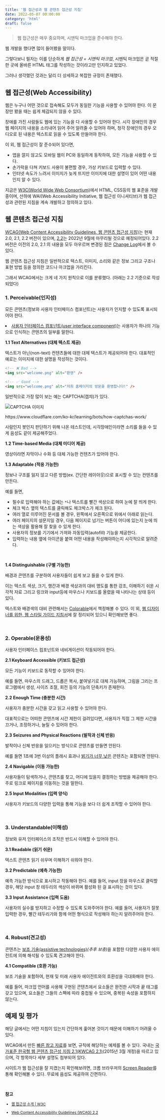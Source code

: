 ```yaml
---
title: '웹 접근성과 웹 콘텐츠 접근성 지침'
date: 2022-05-07 00:00:00
category: 'html'
draft: false
---
```


> 웹 접근성은 매우 중요하며, 시맨틱 마크업을 준수해야 한다.

웹 개발을 했다면 많이 들어봤을 말이다.

그렇다보니 필자는 이를 단순하게 _웹 접근성 = 시맨틱 마크업_, 시맨틱 마크업은 곧 적절한 곳에 올바른 HTML 태그를 작성하는 것이라고만 인지하고 있었다.

그러나 생각했던 것과는 달리 더 상세하고 복잡한 규정이 존재했다.

## 웹 접근성(Web Accessibility)

웹은 누구나 어떤 것으로 접속해도 모두가 동일한 기능을 사용할 수 있어야 한다. 이 문장만 봤을 때는 쉽게 체감되지 않을 수 있다.

장애를 가진 사람들도 웹에 있는 기능을 다 사용할 수 있어야 한다. 시각 장애인의 경우 웹 페이지의 내용을 소리내어 읽어 주어 알려줄 수 있어야 하며, 청각 장애인의 경우 오디오로 된 내용은 텍스트로 읽을 수 있도록 만들어야 한다.

이 외, 웹 접근성이 잘 준수되어 있다면,

- 앱을 깔지 않고도 모바일 웹이 PC와 동일하게 동작하여, 모든 기능을 사용할 수 있다.
- 손가락을 다쳐 키보드 사용이 불편할 경우, 가상 키보드로 입력할 수 있다.
- 인터넷 속도가 느려서 이미지가 늦게 뜨지만 이미지에 대한 설명이 있어 어떤 내용인지 알 수 있다.

지금은 <a href="https://www.w3.org/WAI/" target="_blank">W3C(World Wide Web Consortium)</a>에서 HTML, CSS등의 웹 표준을 개발 중이며, 산하에 WAI(Web Accessibility Initiative, 웹 접근성 이니셔티브)가 웹 접근성과 관련된 지침을 계속 개발하고 정의하고 있다.

## 웹 콘텐츠 접근성 지침

<a href="https://www.w3.org/WAI/standards-guidelines/wcag/" target="_blank">WCAG(Web Content Accessibility Guidelines, 웹 콘텐츠 접근성 지침)</a>는 현재 2.0, 2.1, 2.2 버전이 있으며, <a href="https://www.w3.org/TR/WCAG22/" target="_blank">2.2</a>는 2022년 9월에 마무리될 것으로 예정되어있다. 2.2 버전은 이전의 2.0, 2.1 의 내용을 모두 아우르며 변경된 점은 <a href="https://www.w3.org/TR/WCAG22/#changelog" target="_blank">Change Log</a>에서 볼 수 있다.

웹 콘텐츠 접근성 지침은 일반적으로 텍스트, 이미지, 소리와 같은 정보 그리고 구조나 표현 방법 등을 정의한 코드나 마크업을 가리킨다.

그래서 WCAG에서는 크게 네 가지 원칙으로 이를 분류했다. (아래는 2.2 기준으로 작성되었다)

### 1. Perceivable(인지성)

모든 콘텐츠(정보와 사용자 인터페이스 컴포넌트)는 사용자가 인지할 수 있도록 표시되어야 한다.

<li class="small">
  <a href="https://www.w3.org/TR/WCAG22/#dfn-user-interface-components" target="_blank">사용자 인터페이스 컴포넌트(user interface component)</a>는 사용자가 하나의 기능으로 인식하는 콘텐츠의 일부를 말한다.
</li>

**1.1 Text Alternatives (대체 텍스트 제공)**

텍스트가 아닌(non-text) 컨텐츠들에 대한 대체 텍스트가 제공되어야 한다. 대표적인 예로는 이미지에 대한 설명을 작성하는 것이다.

```html
<!-- ❌ Bad -->
<img src="welcome.png" alt="환영" />

<!-- ✅ Good -->
<img src="welcome.png" alt="저희 홈페이지의 방문을 환영합니다!" />
```

일반적으로 가장 많이 보는 예는 CAPTCHA(캡챠)가 있다.

<div class="img-div">
  <img src="https://cf-assets.www.cloudflare.com/slt3lc6tev37/3pwMuJ55jpErAafgrWbyTr/e6c487ac6e4288dfe284db72b88ea3d1/captcha.png" alt="CAPTCHA 이미지">
  <p>https://www.cloudflare.com/ko-kr/learning/bots/how-captchas-work/</p>
</div>

사람인지 봇인지 판단하기 위해 나온 테스트인데, 시각장애인이라면 소리를 들을 수 있게 음성도 같이 제공해주었다.

**1.2 Time-based Media (대체 미디어 제공)**

영상이라면 자막이나 수화 등 대체 가능한 컨텐츠가 있어야 한다.

**1.3 Adaptable (적응 가능한)**

정보나 구조를 잃지 않고 다른 방법(ex. 간단한 레이아웃)으로 표시할 수 있는 컨텐츠를 만든다.

예를 들면,

- 필수로 입력해야 하는 값에는 `*`나 텍스트를 빨간 색상으로 하여 눈에 잘 띄게 한다.
- 체크 박스 옆의 텍스트를 클릭해도 체크박스가 체크 된다.
- 여러 열로 이루어진 문서를 볼 경우, 왼쪽에서 오른쪽으로 위에서 아래로 읽는다.
- 여러 페이지의 설문지일 경우, 다음 페이지로 넘기는 버튼이 어디에 있는지 눈에 띄는 색상을 활용해 잘 찾을 수 있게 한다.
- 사용자의 정보를 기기에서 가져와 자동입력(autofill) 기능을 제공한다.
- 입력하는 내용 옆에 아이콘을 붙여 어떤 내용을 작성해야하는지 시각적으로 알려준다.

<br>

**1.4 Distinguishable (구별 가능한)**

배경과 콘텐츠를 구분하여 사용자들이 쉽게 보고 들을 수 있게 한다.

이는 텍스트 색상, 크기, 행간과 배경 색상과의 대비 명도를 통한 강조, 이해하기 쉬운 시각적 자료 그리고 링크와 input등에 마우스나 키보드를 올렸을 때 나타나는 상태 등이 있다.

텍스트와 배경색의 대비 관련해서는 <a href="https://colorable.jxnblk.com/4d4960/f47273" target="_blank">Colorable</a>에서 책정해볼 수 있다. 이 외, <a href="http://styleguide.co.kr/" target="_blank">웹 디자이너를 위한, 웹 스타일 가이드 지침서</a>에 잘 정리되어 있으니 확인해보면 좋다.

<br>

### 2. Operable(운용성)

사용자 인터페이스 컴포넌트와 네비게이션이 작동되어야 한다.

**2.1 Keyboard Accessible (키보드 접근성)**

모든 기능이 키보드로 동작할 수 있어야 한다.

예를 들면, 마우스의 드래그, 드롭은 복사, 붙여넣기로 대체 가능하며, 그림을 그리는 프로그램에서 생성, 사이즈 조절, 회전 등의 기능의 단축키가 존재한다.

**2.2 Enough Time (충분한 시간)**

사용자가 충분한 시간을 갖고 읽고 사용할 수 있어야 한다.

대표적으로는 어떠한 콘텐츠에 시간 제한이 걸려있다면, 사용자가 직접 그 제한 시간을 끄거나, 조정하거나, 늘릴 수 있어야 한다.

<!-- TODO: 추후 보충 -->
<!-- 예외 상황도 있는데, 경매와 같은 실시간 이벤트성(real-time exception)이거나 시간 제한은 필수적이나 연장하면 무효화(essential exception)되거나, 시간 제한이 20시간 이상(20 hour exception)인 경우도 있다. -->

<!-- 만약 어떠한 정보가 움직이거나, 깜빡이거나, 스크롤링되는데 1) 자동적으로 시작되고, 2) 5초 이상 지속되고, 3) 다른 콘텐츠와 병렬로 표시된다면, 사용자가 그 기능을 멈추게 할 수 있어야 한다.

이 외에도, 만약 사용자의 인증 세션이 만료되어 로그아웃 후, 재인증 한다면 그 데이터를 손실 없이 사용할 수 있도로 해야 한다. -->

**2.3 Seizures and Physical Reactions (발작과 신체 반응)**

발작이나 신체 반응을 일으키는 방식으로 콘텐츠를 만들면 안된다.

예를 들면 1초에 3번 이상의 플래시 효과나 <a href="https://www.w3.org/TR/WCAG22/#dfn-relative-luminance" target="_blank">밝기가 너무 낮은</a> 콘텐츠는 포함되면 안된다.

**2.4 Navigable (이동 가능한)**

사용자들이 탐색하거나, 콘텐츠를 찾고, 어디에 있을지 결정하는 방법을 제공해야 한다. 주로 링크로 페이지를 이동하는 것을 말한다.

**2.5 Input Modalities (입력 양식)**

사용자가 키보드의 다양한 입력을 통해 기능을 보다 더 쉽게 조작할 수 있어야 한다.

<!-- 추후 추가: https://www.w3.org/TR/WCAG22/#input-modalities -->

<br>

### 3. Understandable(이해성)

정보와 유저 인터페이스의 조작은 반드시 이해할 수 있어야 한다.

**3.1 Readable (읽기 쉬운)**

텍스트 콘텐츠 읽기 쉬우며 이해하기 쉬워야 한다.

**3.2 Predictable (예측 가능한)**

예측 가능한 방식으로 표시하고 작동해야 한다. 예를 들어, input 창을 마우스로 클릭할 경우, 해당 input 창 테두리의 색상이 바뀌며 활성화 된 걸 표시하는 것이 있다.

**3.3 Input Assistance (입력 도움)**

사용자의 실수를 방지하고 수정할 수 있도록 도와주어야 한다. 예를 들어, 사용자가 잘못 입력한 경우, 빨간 테두리가와 함께 어떤 형식으로 작성해야 하는지 알려주어야 한다.

<br>

### 4. Robust(견고성)

콘텐츠는 <a href="https://www.w3.org/TR/WCAG22/#dfn-assistive-technologies" target="_blank">보조 기술(assistive technologies)</a><i class="small">(추후 보충)</i>을 포함한 다양한 사용자 에이전트에 의해 해석될 수 있도록 견고해야 한다.

**4.1 Compatible (호환 가능)**

보조 기술을 포함하여, 현재 및 미래 사용자 에이전트와의 호환성을 극대화해야 한다.

예를 들어, 마크업 언어를 사용해 구현된 콘텐츠에서 요소들은 완전한 시작과 끝 태그를 갖고 있으며, 요소들은 그들의 스펙에 따라 중첩될 수 있으며, 중복된 속성을 포함하지 않는다.

## 예제 및 평가

해당 글에서는 어떤 지침이 있는지 간단하게 훑어본 것이기 때문에 이해하기 어려울 수 있다.

WCAG에서 만든 <a href="https://www.w3.org/WAI/WCAG22/quickref" target="_blank">빠른 참고 자료</a>를 보면, 규칙에 해당하는 예제를 볼 수 있다. 국내는 <a href="http://www.kwacc.or.kr/Accessibility/Certification" target="_blank">국가표준 한국형 웹 콘텐츠 접근성 지침 2.1(KWCAG 2.1)</a>(2015년 3월 개정)을 따르고 있으며, 각 항목마다 세부 설명도 첨부되어 있다.

사이트가 웹 접근성을 잘 지켰는지 확인해보려면, 크롬 브라우저의 <a href="https://chrome.google.com/webstore/detail/screen-reader/kgejglhpjiefppelpmljglcjbhoiplfn" target="_blank">Screen Reader</a>를 통해 확인해볼 수 있다. 무료에 음성도 제공하여 간편하다.

<br />

**참고**

<div style="font-size: 12px;">

- <a href="https://www.w3.org/WAI/fundamentals/accessibility-intro/ko" target="_blank">웹 접근성 소개 | W3C</a>

- <a href="https://www.w3.org/TR/WCAG22/" target="_blank">Web Content Accessibility Guidelines (WCAG) 2.2</a>

<!-- - <a href="" target="_blank"></a> -->

</div>
